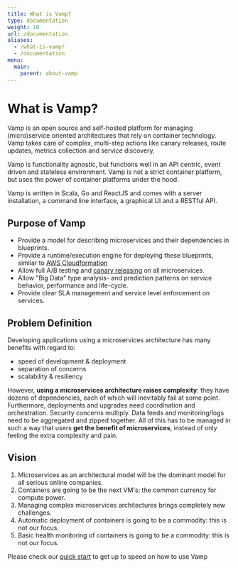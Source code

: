 ```yaml
---
title: What is Vamp?
type: documentation
weight: 10
url: /documentation
aliases:
  - /what-is-vamp?
  - /documentation
menu:
  main:
    parent: about-vamp
---
```


# What is Vamp?

Vamp is an open source and self-hosted platform for managing (micro)service oriented architectures that rely on container technology. Vamp takes care of complex, multi-step actions like canary releases, route updates, metrics collection and service discovery.

Vamp is functionality agnostic, but functions well in an API centric, event driven and stateless environment. 
Vamp is not a strict container platform, but uses the power of container platforms under the hood.

Vamp is written in Scala, Go and ReactJS and comes with a server installation, a command line interface, a graphical UI and a RESTful API.

## Purpose of Vamp

* Provide a model for describing microservices and their dependencies in blueprints.
* Provide a runtime/execution engine for deploying these blueprints, similar to [AWS Cloudformation](http://aws.amazon.com/cloudformation/)
* Allow full A/B testing and [canary releasing](http://martinfowler.com/bliki/CanaryRelease.html) on all microservices.
* Allow "Big Data" type analysis- and prediction patterns on service behavior, performance and life-cycle.
* Provide clear SLA management and service level enforcement on services.

## Problem Definition

Developing applications using a microservices architecture has many benefits with regard to:

* speed of development & deployment
* separation of concerns
* scalability & resiliency

However, __using a microservices architecture raises complexity__: they have dozens of dependencies, each of which
will inevitably fail at some point. Furthermore, deployments and upgrades need coordination and orchestration. 
Security concerns multiply. Data feeds and monitoring/logs need to be aggregated and zipped together.
All of this has to be managed in such a way that users __get the benefit of microservices__, instead of only 
feeling the extra complexity and pain.

## Vision

1. Microservices as an architectural model will be the dominant model for all serious online companies.
2. Containers are going to be the next VM's: the common currency for compute power.
3. Managing complex microservices architectures brings completely new challenges.
4. Automatic deployment of containers is going to be a commodity: this is not our focus.
5. Basic health monitoring of containers is going to be a commodity: this is not our focus.

Please check our [quick start](/quick-start/) to get up to speed on how to use Vamp